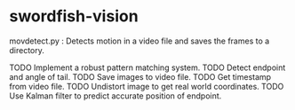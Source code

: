 # swordfish-vision

movdetect.py : Detects motion in a video file and saves the frames to a directory.

TODO Implement a robust pattern matching system.
TODO Detect endpoint and angle of tail.
TODO Save images to video file.
TODO Get timestamp from video file.
TODO Undistort image to get real world coordinates.
TODO Use Kalman filter to predict accurate position of endpoint.



